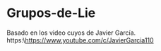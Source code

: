 # Grupos-de-Lie
Basado en los video cuyos de Javier García. https:\\https://www.youtube.com/c/JavierGarcia110
